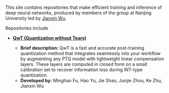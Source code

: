 This site contains repositories that make efficient training and inference of deep neural networks, produced by members of the group at Nanjing University led by [Jianxin Wu](https://cs.nju.edu.cn/wujx).

Repositories include

* **[QwT (Quantization without Tears)](https://github.com/wujx2001/qwt.git)**

  * **Brief description:**
    QwT is a fast and accurate post-training quantization method that integrates seamlessly into your workflow by augmenting any PTQ model with lightweight linear compensation layers. These layers are computed in closed form on a small calibration set to recover information loss during INT-type quantization.
  * **Developed by:**
    Minghao Fu, Hao Yu, Jie Shao, Junjie Zhou, Ke Zhu, Jianxin Wu
  


